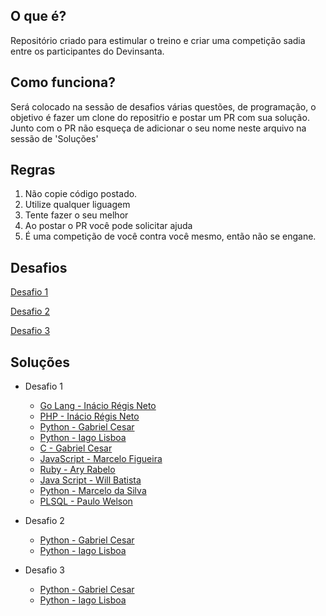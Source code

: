 ## O que é?

Repositório criado para estimular o treino e criar uma competição sadia entre os participantes do Devinsanta.

## Como funciona?

Será colocado na sessão de desafios várias questões, de programação, o objetivo é fazer um clone do repositŕio e postar um PR com sua solução.
Junto com o PR não esqueça de adicionar o seu nome neste arquivo na sessão de 'Soluções'

## Regras

1. Não copie código postado.
2. Utilize qualquer liguagem
3. Tente fazer o seu melhor
4. Ao postar o PR você pode solicitar ajuda
5. É uma competição de você contra você mesmo, então não se engane.

## Desafios

[Desafio 1](https://github.com/aryrabelo/Devinsanta-Challenge/blob/master/Desafio%201/Desafio%201.md)

[Desafio 2](https://github.com/aryrabelo/Devinsanta-Challenge/blob/master/Desafio%202/Desafio%202.md)

[Desafio 3](https://github.com/aryrabelo/Devinsanta-Challenge/blob/master/Desafio%203/Desafio%203.md)


## Soluções

* Desafio 1

  * [Go Lang - Inácio Régis Neto](https://github.com/inacio/Devinsanta-Challenge/blob/master/Desafio%201/Go-Inacio/main.go)
  * [PHP - Inácio Régis Neto](https://github.com/inacio/Devinsanta-Challenge/blob/master/Desafio%201/PHP_Inacio/desafio1.php)
  * [Python - Gabriel Cesar](https://github.com/gabrielcesar/Devinsanta-Challenge/tree/master/Desafio%201/python_gabrielcesar)
  * [Python - Iago Lisboa](https://github.com/iagolisboa/Devinsanta-Challenge/blob/master/Desafio%201/Python_IagoLisboa/challenge1.py)
  * [C - Gabriel Cesar](https://github.com/gabrielcesar/Devinsanta-Challenge/tree/master/Desafio%201/c_gabrielcesar)
  * [JavaScript - Marcelo Figueira](https://github.com/MarceloFigueira/Devinsanta-Challenge/blob/master/Desafio%201/js_marcelofigueira/desafio1.js)
  * [Ruby - Ary Rabelo](https://github.com/aryrabelo/Devinsanta-Challenge/tree/master/Desafio%201/Ruby(aryrabelo))
  * [Java Script - Will Batista](https://github.com/aryrabelo/Devinsanta-Challenge/tree/master/Desafio%201/JavaScript(Will))
  * [Python - Marcelo da Silva](https://github.com/marcelodasilva/Devinsanta-Challenge/blob/master/Desafio%201/python_MarceloDaSilva/solution1.py)
  * [PLSQL - Paulo Welson](https://github.com/paulowelson/Devinsanta-Challenge/blob/master/Desafio%201/PauloWelson_PLSQL/desafio1.sql)


* Desafio 2

  * [Python - Gabriel Cesar](https://github.com/gabrielcesar/Devinsanta-Challenge/tree/master/Desafio%202/python_gabrielcesar)
  * [Python - Iago Lisboa](https://github.com/iagolisboa/Devinsanta-Challenge/blob/master/Desafio%202/Python_IagoLisboa/challenge2)


* Desafio 3

  * [Python - Gabriel Cesar](https://github.com/gabrielcesar/Devinsanta-Challenge/tree/master/Desafio%203/python_gabrielcesar)
  * [Python - Iago Lisboa](https://github.com/iagolisboa/Devinsanta-Challenge/blob/master/Desafio%203/Python_IagoLisboa/Challenge3)

